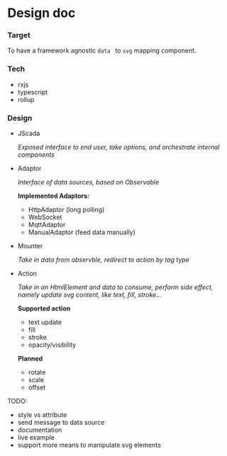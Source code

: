 # Design doc

### Target

To have a framework agnostic `data ` to `svg` mapping component.

### Tech

- rxjs
- typescript
- rollup

### Design

- JScada

  *Exposed interface to end user, take options, and orchestrate internal components*


- Adaptor

  *Interface of data sources, based on Observable*

  **Implemented Adaptors:**

  - HttpAdaptor (long polling)
  - WebSocket
  - MqttAdaptor
  - ManualAdaptor (feed data manually)


- Mounter

  *Take in data from observble, redirect to action by tag type*

- Action

  *Take in an HtmlElement and data to consume, perform side effect, namely update svg content, like text, fill, stroke...*

  **Supported action**

  - text update
  - fill
  - stroke
  - opacity/visibility

  **Planned**

  - rotate
  - scale
  - offset

TODO:

- style vs attribute
- send message to data source
- documentation
- live example
- support more means to manipulate svg elements